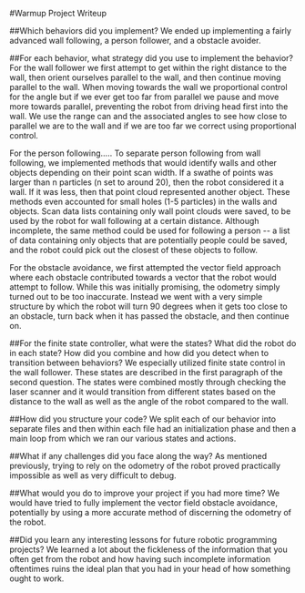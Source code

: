 #Warmup Project Writeup

##Which behaviors did you implement?
We ended up implementing a fairly advanced wall following, a person follower, and a obstacle avoider. 

##For each behavior, what strategy did you use to implement the behavior? 
For the wall follower we first attempt to get within the right distance to the wall, then orient ourselves parallel to the wall, and then continue moving parallel to the wall. When moving towards the wall we proportional control for the angle but if we ever get too far from parallel we pause and move more towards parallel, preventing the robot from driving head first into the wall. We use the range can and the associated angles to see how close to parallel we are to the wall and if we are too far we correct using proportional control. 

For the person following….. <toni check it out>
To separate person following from wall following, we implemented methods that would identify walls and other objects depending on their point scan width. If a swathe of points was larger than n particles (n set to around 20), then the robot considered it a wall. If it was less, then that point cloud represented another object. These methods even accounted for small holes (1-5 particles) in the walls and objects. Scan data lists containing only wall point clouds were saved, to be used by the robot for wall following at a certain distance. Although incomplete, the same method could be used for following a person -- a list of data containing only objects that are potentially people could be saved, and the robot could pick out the closest of these objects to follow.

For the obstacle avoidance, we first attempted the vector field approach where each obstacle contributed towards a vector that the robot would attempt to follow. While this was initially promising, the odometry simply turned out to be too inaccurate. Instead we went with a very simple structure by which the robot will turn 90 degrees when it gets too close to an obstacle, turn back when it has passed the obstacle, and then continue on. 

##For the finite state controller, what were the states?  What did the robot do in each state?  How did you combine and how did you detect when to transition between behaviors?
We especially utilized finite state control in the wall follower. These states are described in the first paragraph of the second question. The states were combined mostly through checking the laser scanner and it would transition from different states based on the distance to the wall as well as the angle of the robot compared to the wall. 

##How did you structure your code?
We split each of our behavior into separate files and then within each file had an initialization phase and then a main loop from which we ran our various states and actions. 

##What if any challenges did you face along the way?
As mentioned previously, trying to rely on the odometry of the robot proved practically impossible as well as very difficult to debug. 

##What would you do to improve your project if you had more time?
We would have tried to fully implement the vector field obstacle avoidance, potentially by using a more accurate method of discerning the odometry of the robot. 

##Did you learn any interesting lessons for future robotic programming projects?
We learned a lot about the fickleness of the information that you often get from the robot and how having such incomplete information oftentimes ruins the ideal plan that you had in your head of how something ought to work. 
